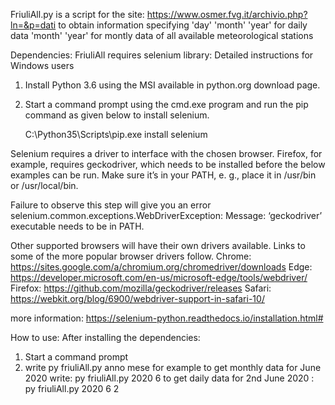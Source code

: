 FriuliAll.py is a script for the site: https://www.osmer.fvg.it/archivio.php?ln=&p=dati
to obtain information specifying 'day' 'month' 'year' for daily data
'month' 'year' for montly data of all available meteorological stations 

Dependencies:
FriuliAll requires selenium library:
Detailed instructions for Windows users

1.  Install Python 3.6 using the MSI available in python.org download page.

2.  Start a command prompt using the cmd.exe program and run the pip command as given below to install selenium.

    C:\Python35\Scripts\pip.exe install selenium

Selenium requires a driver to interface with the chosen browser. Firefox, for example, requires geckodriver, which needs to be installed before the below examples can be run. Make sure it’s in your PATH, e. g., place it in /usr/bin or /usr/local/bin.

Failure to observe this step will give you an error selenium.common.exceptions.WebDriverException: Message: ‘geckodriver’ executable needs to be in PATH.

Other supported browsers will have their own drivers available. Links to some of the more popular browser drivers follow.
Chrome: 	https://sites.google.com/a/chromium.org/chromedriver/downloads
Edge: 	https://developer.microsoft.com/en-us/microsoft-edge/tools/webdriver/
Firefox: 	https://github.com/mozilla/geckodriver/releases
Safari: 	https://webkit.org/blog/6900/webdriver-support-in-safari-10/

more information: https://selenium-python.readthedocs.io/installation.html#


How to use:
After installing the dependencies:
1.  Start a command prompt
2.  write py friuliAll.py anno mese 
for example to get monthly data for June 2020 write: py friuliAll.py 2020 6
to get daily data for 2nd June 2020 : py friuliAll.py 2020 6 2